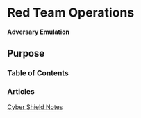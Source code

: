 # Red Team Operations

**Adversary Emulation**

## Purpose



### Table of Contents



### Articles

[Cyber Shield Notes](cs17notes.md)
